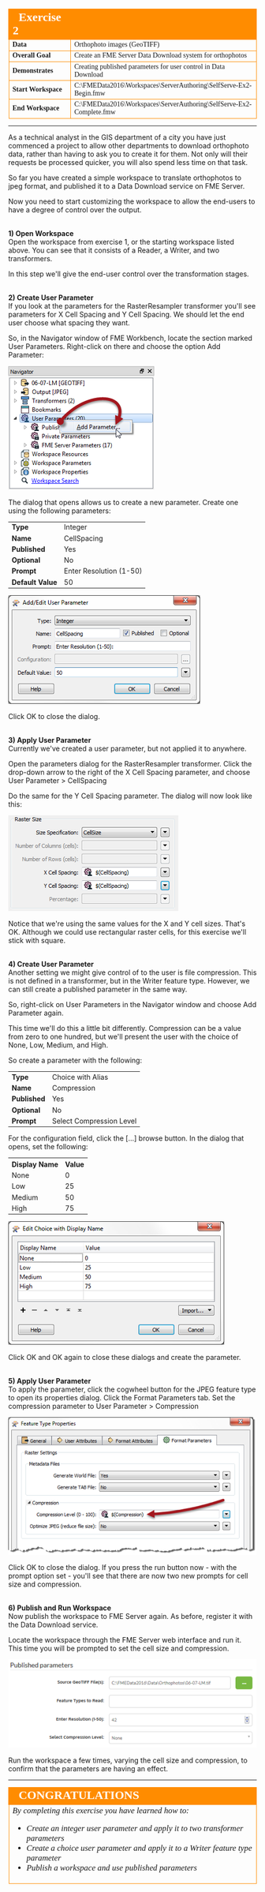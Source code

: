 <!--Instructor Notes-->

<!--Exercise Section-->


<table style="border-spacing: 0px;border-collapse: collapse;font-family:serif">
<tr>
<td width=25% style="vertical-align:middle;background-color:darkorange;border: 2px solid darkorange">
<i class="fa fa-cogs fa-lg fa-pull-left fa-fw" style="color:white;padding-right: 12px;vertical-align:text-top"></i>
<span style="color:white;font-size:x-large;font-weight: bold">Exercise 2</span>
</td>
<td style="border: 2px solid darkorange;background-color:darkorange;color:white">
<span style="color:white;font-size:x-large;font-weight: bold"></span>
</td>
</tr>

<tr>
<td style="border: 1px solid darkorange; font-weight: bold">Data</td>
<td style="border: 1px solid darkorange">Orthophoto images (GeoTIFF)</td>
</tr>

<tr>
<td style="border: 1px solid darkorange; font-weight: bold">Overall Goal</td>
<td style="border: 1px solid darkorange">Create an FME Server Data Download system for orthophotos</td>
</tr>

<tr>
<td style="border: 1px solid darkorange; font-weight: bold">Demonstrates</td>
<td style="border: 1px solid darkorange">Creating published parameters for user control in Data Download</td>
</tr>

<tr>
<td style="border: 1px solid darkorange; font-weight: bold">Start Workspace</td>
<td style="border: 1px solid darkorange">C:\FMEData2016\Workspaces\ServerAuthoring\SelfServe-Ex2-Begin.fmw</td>
</tr>

<tr>
<td style="border: 1px solid darkorange; font-weight: bold">End Workspace</td>
<td style="border: 1px solid darkorange">C:\FMEData2016\Workspaces\ServerAuthoring\SelfServe-Ex2-Complete.fmw</td>
</tr>

</table>

---

As a technical analyst in the GIS department of a city you have just commenced a project to allow other departments to download orthophoto data, rather than having to ask you to create it for them. Not only will their requests be processed quicker, you will also spend less time on that task.

So far you have created a simple workspace to translate orthophotos to jpeg format, and published it to a Data Download service on FME Server.

Now you need to start customizing the workspace to allow the end-users to have a degree of control over the output.


<br>**1) Open Workspace**
<br>Open the workspace from exercise 1, or the starting workspace listed above. You can see that it consists of a Reader, a Writer, and two transformers.

In this step we'll give the end-user control over the transformation stages.


<br>**2) Create User Parameter**
<br>If you look at the parameters for the RasterResampler transformer you'll see parameters for X Cell Spacing and Y Cell Spacing. We should let the end user choose what spacing they want.

So, in the Navigator window of FME Workbench, locate the section marked User Parameters. Right-click on there and choose the option Add Parameter: 

![](./Images/Img3.39.Ex2.CreateParameter.png)

The dialog that opens allows us to create a new parameter. Create one using the following parameters:

<table>
<tr><td style="font-weight: bold">Type</td><td>Integer</td></tr>
<tr><td style="font-weight: bold">Name</td><td>CellSpacing</td></tr>
<tr><td style="font-weight: bold">Published</td><td>Yes</td></tr>
<tr><td style="font-weight: bold">Optional</td><td>No</td></tr>
<tr><td style="font-weight: bold">Prompt</td><td>Enter Resolution (1-50)</td></tr>
<tr><td style="font-weight: bold">Default Value</td><td>50</td></tr>
</table>


![](./Images/Img3.40.Ex2.CreateParameterDialog.png)

Click OK to close the dialog.


<br>**3) Apply User Parameter**
<br>Currently we've created a user parameter, but not applied it to anywhere. 

Open the parameters dialog for the RasterResampler transformer. Click the drop-down arrow to the right of the X Cell Spacing parameter, and choose User Parameter &gt; CellSpacing

Do the same for the Y Cell Spacing parameter. The dialog will now look like this:

![](./Images/Img3.41.Ex2.RasterResamplerParametersPublished.png)

Notice that we're using the same values for the X and Y cell sizes. That's OK. Although we could use rectangular raster cells, for this exercise we'll stick with square.


<br>**4) Create User Parameter**
<br>Another setting we might give control of to the user is file compression. This is not defined in a transformer, but in the Writer feature type. However, we can still create a published parameter in the same way.

So, right-click on User Parameters in the Navigator window and choose Add Parameter again.

This time we'll do this a little bit differently. Compression can be a value from zero to one hundred, but we'll present the user with the choice of None, Low, Medium, and High.

So create a parameter with the following:

<table>
<tr><td style="font-weight: bold">Type</td><td>Choice with Alias</td></tr>
<tr><td style="font-weight: bold">Name</td><td>Compression</td></tr>
<tr><td style="font-weight: bold">Published</td><td>Yes</td></tr>
<tr><td style="font-weight: bold">Optional</td><td>No</td></tr>
<tr><td style="font-weight: bold">Prompt</td><td>Select Compression Level</td></tr>
</table>

For the configuration field, click the [...] browse button. In the dialog that opens, set the following:

<table>
<tr><th>Display Name</th><th>Value</th></tr>
<tr><td>None</td><td>0</td></tr>
<tr><td>Low</td><td>25</td></tr>
<tr><td>Medium</td><td>50</td></tr>
<tr><td>High</td><td>75</td></tr>
</table>

![](./Images/Img3.42.Ex2.CreateParameterChoiceDialog.png)

Click OK and OK again to close these dialogs and create the parameter.


<br>**5) Apply User Parameter**
<br>To apply the parameter, click the cogwheel button for the JPEG feature type to open its properties dialog. Click the Format Parameters tab. Set the compression parameter to User Parameter &gt; Compression

![](./Images/Img3.43.Ex2.SetFeatureTypeCompression.png)

Click OK to close the dialog. If you press the run button now - with the prompt option set - you'll see that there are now two new prompts for cell size and compression.


<br>**6) Publish and Run Workspace**
<br>Now publish the workspace to FME Server again. As before, register it with the Data Download service. 

Locate the workspace through the FME Server web interface and run it. This time you will be prompted to set the cell size and compression.

![](./Images/Img3.44.Ex2.RunWorkspacePrompts.png)

Run the workspace a few times, varying the cell size and compression, to confirm that the parameters are having an effect.
 
---

<!--Exercise Congratulations Section--> 

<table style="border-spacing: 0px">
<tr>
<td style="vertical-align:middle;background-color:darkorange;border: 2px solid darkorange">
<i class="fa fa-thumbs-o-up fa-lg fa-pull-left fa-fw" style="color:white;padding-right: 12px;vertical-align:text-top"></i>
<span style="color:white;font-size:x-large;font-weight: bold;font-family:serif">CONGRATULATIONS</span>
</td>
</tr>

<tr>
<td style="border: 1px solid darkorange">
<span style="font-family:serif; font-style:italic; font-size:larger">
By completing this exercise you have learned how to:
<br>
<ul><li>Create an integer user parameter and apply it to two transformer parameters</li>
<li>Create a choice user parameter and apply it to a Writer feature type parameter</li>
<li>Publish a workspace and use published parameters</li></ul>
</span>
</td>
</tr>
</table>   



